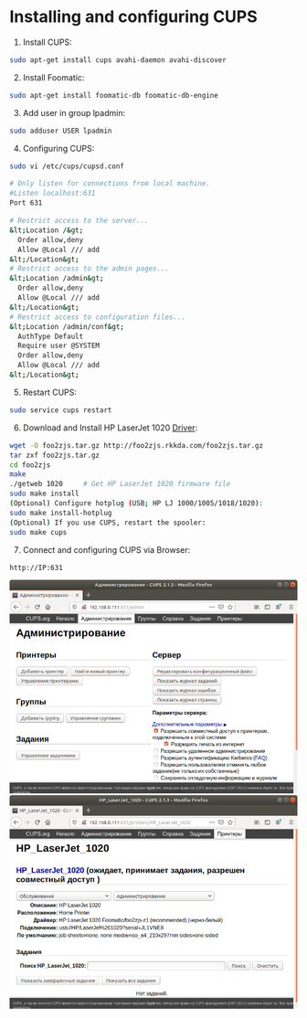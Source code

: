 # Installing and configuring CUPS

1.	Install CUPS:
```sh
sudo apt-get install cups avahi-daemon avahi-discover
```

2.	Install Foomatic:
```sh
sudo apt-get install foomatic-db foomatic-db-engine
```

3.	Add user in group lpadmin:
```sh
sudo adduser USER lpadmin
```

4.	Configuring CUPS:
```sh
sudo vi /etc/cups/cupsd.conf
```
```sh
# Only listen for connections from local machine.
#Listen localhost:631 
Port 631
```
```sh
# Restrict access to the server...
&lt;Location /&gt;
  Order allow,deny
  Allow @Local /// add
&lt;/Location&gt;
# Restrict access to the admin pages...
&lt;Location /admin&gt;
  Order allow,deny
  Allow @Local /// add
&lt;/Location&gt;
# Restrict access to configuration files...
&lt;Location /admin/conf&gt;
  AuthType Default
  Require user @SYSTEM
  Order allow,deny
  Allow @Local /// add
&lt;/Location&gt;
```

5.	Restart CUPS:
```sh
sudo service cups restart
```

6.	Download and Install HP LaserJet 1020 [Driver](http://foo2zjs.rkkda.com/):
```sh
wget -O foo2zjs.tar.gz http://foo2zjs.rkkda.com/foo2zjs.tar.gz
tar zxf foo2zjs.tar.gz
cd foo2zjs
make
./getweb 1020     # Get HP LaserJet 1020 firmware file
sudo make install
(Optional) Configure hotplug (USB; HP LJ 1000/1005/1018/1020):
sudo make install-hotplug
(Optional) If you use CUPS, restart the spooler:
sudo make cups
```

7.	Connect and configuring CUPS via Browser:
```sh
http://IP:631
```
![main](img/2.png "2")
![main](img/3.png "3")





